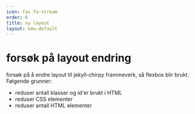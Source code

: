 ```yaml
---
icon: fas fa-stream
order: 6
title: ny layout
layout: new-default
---
```


# forsøk på layout endring

forsøk på å endre layout til jekyll-chirpy frammeverk, så flexbox blir brukt. Følgende grunner:

- reduser antall klasser og id'er brukt i HTML
- reduser CSS elementer
- reduser antall HTML elementer
